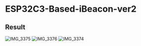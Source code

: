 # ESP32C3-Based-iBeacon-ver2

## Result
![IMG_3375](https://user-images.githubusercontent.com/28797384/231262046-f6b110ad-13fd-472e-bb8a-7117dc8a5715.jpg)
![IMG_3376](https://user-images.githubusercontent.com/28797384/231262051-23945418-f43a-49a4-8b10-276dce4a14ae.jpg)
![IMG_3374](https://user-images.githubusercontent.com/28797384/231262054-e7ba3a52-f7a4-4cb4-838f-4e01d459afc0.jpg)
